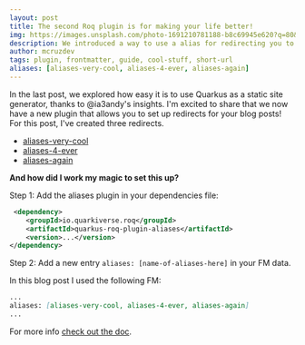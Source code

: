 ```yaml
---
layout: post
title: The second Roq plugin is for making your life better!
img: https://images.unsplash.com/photo-1691210781188-b8c69945e620?q=80&w=1899&auto=format&fit=crop&ixlib=rb-4.0.3&ixid=M3wxMjA3fDB8MHxwaG90by1wYWdlfHx8fGVufDB8fHx8fA%3D%3D 
description: We introduced a way to use a alias for redirecting you to your blog post!
author: mcruzdev
tags: plugin, frontmatter, guide, cool-stuff, short-url
aliases: [aliases-very-cool, aliases-4-ever, aliases-again]
---
```


In the last post, we explored how easy it is to use Quarkus as a static site generator, thanks to @ia3andy's insights. I'm excited to share that we now have a new plugin that allows you to set up redirects for your blog posts! For this post, I've created three redirects.

- [aliases-very-cool](/aliases-very-cool)
- [aliases-4-ever](/aliases-4-ever)
- [aliases-again](/aliases-again)

**And how did I work my magic to set this up?**

Step 1: Add the aliases plugin in your dependencies file:

```xml
 <dependency>
    <groupId>io.quarkiverse.roq</groupId>
    <artifactId>quarkus-roq-plugin-aliases</artifactId>
    <version>...</version>
</dependency>
```

Step 2: Add a new entry `aliases: [name-of-aliases-here]` in your FM data.

In this blog post I used the following FM:

```markdown
...
aliases: [aliases-very-cool, aliases-4-ever, aliases-again]
...
```

For more info [check out the doc](https://docs.quarkiverse.io/quarkus-roq/dev/quarkus-roq-plugins.html#_roq_plugin_aliases).

